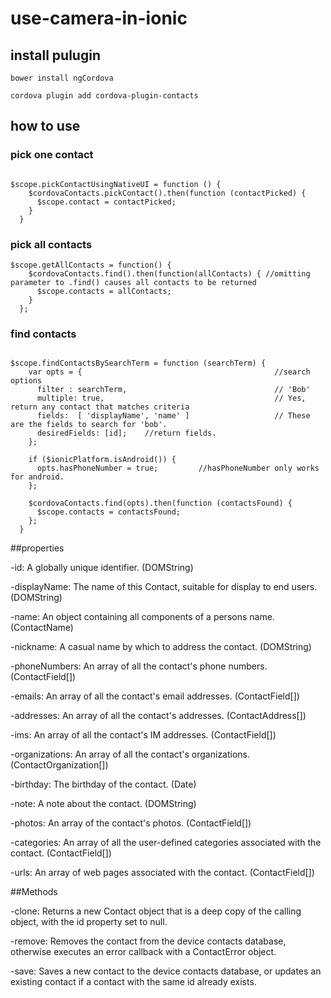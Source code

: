 # use-camera-in-ionic

## install pulugin

```
bower install ngCordova

cordova plugin add cordova-plugin-contacts
```

## how to use

### pick one contact
```

$scope.pickContactUsingNativeUI = function () {
    $cordovaContacts.pickContact().then(function (contactPicked) {
      $scope.contact = contactPicked;
    }
  }

```

### pick all contacts

```
$scope.getAllContacts = function() {
    $cordovaContacts.find().then(function(allContacts) { //omitting parameter to .find() causes all contacts to be returned
      $scope.contacts = allContacts;
    }
  };

```

### find contacts

```

$scope.findContactsBySearchTerm = function (searchTerm) {
    var opts = {                                           //search options
      filter : searchTerm,                                 // 'Bob'
      multiple: true,                                      // Yes, return any contact that matches criteria
      fields:  [ 'displayName', 'name' ]                   // These are the fields to search for 'bob'.
      desiredFields: [id];    //return fields.
    };

    if ($ionicPlatform.isAndroid()) {
      opts.hasPhoneNumber = true;         //hasPhoneNumber only works for android.
    };

    $cordovaContacts.find(opts).then(function (contactsFound) {
      $scope.contacts = contactsFound;
    };
  }

```


##properties

-id: A globally unique identifier. (DOMString)

-displayName: The name of this Contact, suitable for display to end users. (DOMString)

-name: An object containing all components of a persons name. (ContactName)

-nickname: A casual name by which to address the contact. (DOMString)

-phoneNumbers: An array of all the contact's phone numbers. (ContactField[])

-emails: An array of all the contact's email addresses. (ContactField[])

-addresses: An array of all the contact's addresses. (ContactAddress[])

-ims: An array of all the contact's IM addresses. (ContactField[])

-organizations: An array of all the contact's organizations. (ContactOrganization[])

-birthday: The birthday of the contact. (Date)

-note: A note about the contact. (DOMString)

-photos: An array of the contact's photos. (ContactField[])

-categories: An array of all the user-defined categories associated with the contact. (ContactField[])

-urls: An array of web pages associated with the contact. (ContactField[])

##Methods

-clone: Returns a new Contact object that is a deep copy of the calling object, with the id property set to null.

-remove: Removes the contact from the device contacts database, otherwise executes an error callback with a ContactError object.

-save: Saves a new contact to the device contacts database, or updates an existing contact if a contact with the same id already exists.